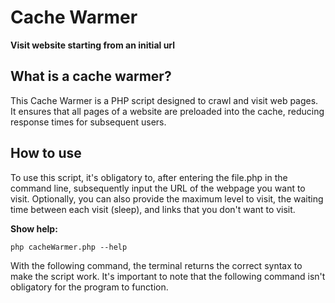 # Cache Warmer

**Visit website starting from an initial url**

## What is a cache warmer?  
This Cache Warmer is a PHP script designed to crawl and visit web pages. It ensures that all pages of a website are preloaded into the cache, reducing response times for subsequent users.

## How to use
To use this script, it's obligatory to, after entering the file.php in the command line, subsequently input the URL of the webpage you want to visit. Optionally, you can also provide the maximum level to visit, the waiting time between each visit (sleep), and links that you don't want to visit.

**Show help:**

```
php cacheWarmer.php --help
```
With the following command, the terminal returns the correct syntax to make the script work. It's important to note that the following command isn't obligatory for the program to function.
